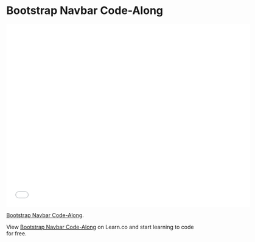 # Bootstrap Navbar Code-Along

<iframe width="640" height="480" src="//www.youtube.com/embed/bWVUo67pShU?rel=0&modestbranding=1" frameborder="0" allowfullscreen></iframe>

<p><a href="https://www.youtube.com/watch?v=bWVUo67pShU">Bootstrap Navbar Code-Along</a>.</p>  

<p data-visibility='hidden'>View <a href='https://learn.co/lessons/bootstrap-navbar-code-along' title='Bootstrap Navbar Code-Along'>Bootstrap Navbar Code-Along</a> on Learn.co and start learning to code for free.</p>
